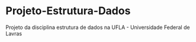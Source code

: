 # Projeto-Estrutura-Dados
Projeto da disciplina estrutura de dados na UFLA - Universidade Federal de Lavras
